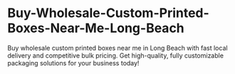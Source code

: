 # Buy-Wholesale-Custom-Printed-Boxes-Near-Me-Long-Beach
Buy wholesale custom printed boxes near me in Long Beach with fast local delivery and competitive bulk pricing. Get high-quality, fully customizable packaging solutions for your business today!
